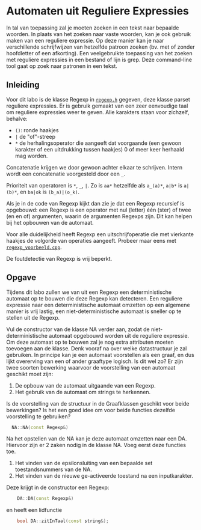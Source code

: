 # Automaten uit Reguliere Expressies

In tal van toepassing zal je moeten zoeken in een tekst naar bepaalde woorden. In plaats van het zoeken naar vaste woorden, kan je ook gebruik maken van een reguliere expressie. Op deze manier kan je naar verschillende schrijfwijzen van hetzelfde patroon zoeken (bv. met of zonder hoofdletter of een afkorting). Een veelgebruikte toepassing van het zoeken met reguliere expressies in een bestand of lijn is grep. Deze command-line tool gaat op zoek naar patronen in een tekst.

## Inleiding

Voor dit labo is de klasse Regexp in [`regexp.h`](regexp.h) gegeven, deze klasse parset reguliere expressies. Er is gebruik gemaakt van een zeer eenvoudige taal om reguliere expressies weer te geven. Alle karakters staan voor zichzelf, behalve:

- `()`: ronde haakjes
- `|` de "of"-streep
- `*` de herhalingsoperator die aangeeft dat voorgaande (een gewoon karakter of een uitdrukking tussen haakjes) 0 of meer keer herhaald mag worden.
  
Concatenatie krijgen we door gewoon achter elkaar te schrijven. Intern wordt een concatenatie voorgesteld door een `_`.

Prioriteit van operatoren is `*`, `_`, `|`. Zo is `aa*` hetzelfde als `a_(a)*`, `a|b*` is `a|(b)*`, en `ba|ok` is `(b_a)|(o_k)`.

Als je in de code van Regexp kijkt dan zie je dat een Regexp recursief is opgebouwd: een Regexp is een operator met nul (letter) één (ster) of twee (en en of) argumenten, waarin de argumenten Regexps zijn. Dit kan helpen bij het opbouwen van de automaat.

Voor alle duidelijkheid heeft Regexp een uitschrijfoperatie die met vierkante haakjes de volgorde van operaties aangeeft. Probeer maar eens met [`regexp_voorbeeld.cpp`](src/regexp_voorbeeld.scp).

De foutdetectie van Regexp is vrij beperkt.

## Opgave

Tijdens dit labo zullen we van uit een Regexp een deterministische automaat op te bouwen die deze Regexp kan detecteren. Een reguliere expressie naar een deterministische automaat omzetten op een algemene manier is vrij lastig, een niet-deterministische automaat is sneller op te stellen uit de Regexp.

Vul de constructor van de klasse NA verder aan, zodat de niet-deterministische automaat opgebouwd worden uit de reguliere expressie. Om deze automaat op te bouwen zal je nog extra attributen moeten toevoegen aan de klasse. Denk vooraf na over welke datastructuur je zal gebruiken. In principe kan je een automaat voorstellen als een graaf, en dus lijkt overerving van een of ander graaftype logisch.
  Is dit wel zo? Er zijn twee soorten bewerking waarvoor de voorstelling van een automaat geschikt moet zijn:
  
  1. De opbouw van de automaat uitgaande van een Regexp.
  2. Het gebruik van de automaat om strings te herkennen.

  Is de voorstelling van de structuur in de Graafklassen geschikt voor beide bewerkingen?
  Is het een goed idee om voor beide functies dezelfde voorstelling te gebruiken?

```cpp
  NA::NA(const Regexp&)
```

Na het opstellen van de NA kan je deze automaat omzetten naar een DA. Hiervoor zijn er 2 zaken nodig in de klasse NA. Voeg eerst deze functies toe.

1. Het vinden van de epsilonsluiting van een bepaalde set toestandsnummers van de NA.
2. Het vinden van de nieuwe ge-activeerde toestand na een inputkarakter.

Deze krijgt in de constructor een Regexp:

```cpp
    DA::DA(const Regexp&)
```

en heeft een lidfunctie

```cpp
    bool DA::zitInTaal(const string&);
```
